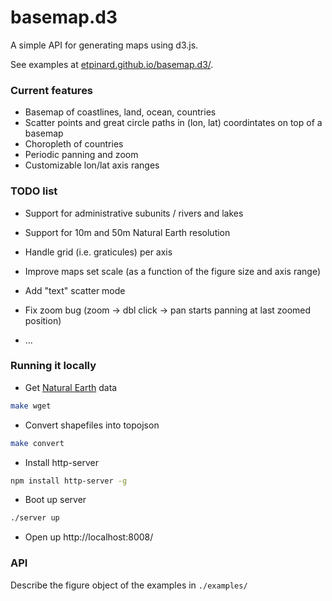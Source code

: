 # basemap.d3

A simple API for generating maps using d3.js.

See examples at [etpinard.github.io/basemap.d3/](http://etpinard.github.io/basemap.d3/).


### Current features

- Basemap of coastlines, land, ocean, countries
- Scatter points and great circle paths in (lon, lat) coordintates on top of a basemap
- Choropleth of countries
- Periodic panning and zoom
- Customizable lon/lat axis ranges

### TODO list

- Support for administrative subunits / rivers and lakes
- Support for 10m and 50m Natural Earth resolution
- Handle grid (i.e. graticules) per axis
- Improve maps set scale (as a function of the figure size and axis range)
- Add "text" scatter mode

- Fix zoom bug (zoom -> dbl click -> pan starts panning at last zoomed position)
- ...

### Running it locally

- Get [Natural Earth](http://www.naturalearthdata.com/downloads/) data
```bash
make wget
```

- Convert shapefiles into topojson
```bash
make convert
```

- Install http-server
```bash
npm install http-server -g
```

- Boot up server
```bash
./server up

```

- Open up http://localhost:8008/ 

### API

Describe the figure object of the examples in `./examples/`

